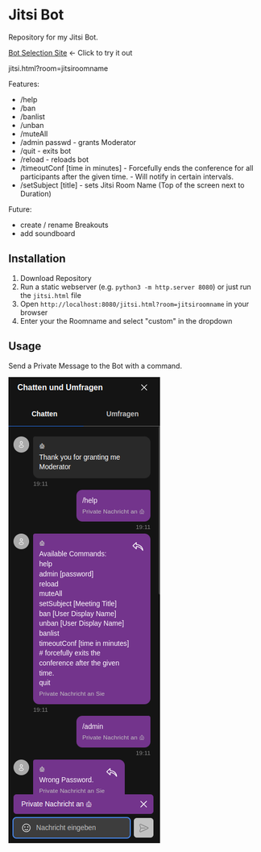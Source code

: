 # Jitsi Bot

Repository for my Jitsi Bot.

[Bot Selection Site](https://bloodiko.github.io/jitsi-bot/jitsi-bot/jitsi.html) ← Click to try it out

jitsi.html?room=jitsiroomname

Features:

- /help
- /ban
- /banlist
- /unban
- /muteAll 
- /admin passwd - grants Moderator
- /quit - exits bot
- /reload - reloads bot
- /timeoutConf [time in minutes] - Forcefully ends the conference for all
  participants after the given time. - Will notify in certain intervals.
- /setSubject [title] - sets Jitsi Room Name (Top of the screen next to
  Duration)

Future:

- create / rename Breakouts
- add soundboard

## Installation

1. Download Repository
2. Run a static webserver (e.g. `python3 -m http.server 8080`) or just run the
   `jitsi.html` file
3. Open `http://localhost:8080/jitsi.html?room=jitsiroomname` in your browser
4. Enter your the Roomname and select "custom" in the dropdown

## Usage

Send a Private Message to the Bot with a command.

![Help Command in Chat][def]

[def]: images/privateMessage_help.png
